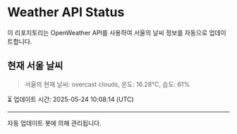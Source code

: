 
# Weather API Status

이 리포지토리는 OpenWeather API를 사용하여 서울의 날씨 정보를 자동으로 업데이트합니다.

## 현재 서울 날씨
> 서울의 현재 날씨: overcast clouds, 온도: 16.28°C, 습도: 61%

⏳ 업데이트 시간: 2025-05-24 10:08:14 (UTC)

---
자동 업데이트 봇에 의해 관리됩니다.
